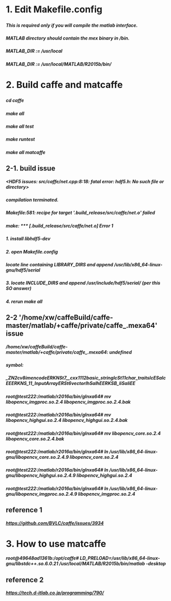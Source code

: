 # 1. Edit Makefile.config
##### <Set MATLAB path to build matcaffe>
##### This is required only if you will compile the matlab interface.
##### MATLAB directory should contain the mex binary in /bin.
##### MATLAB_DIR := /usr/local
##### MATLAB_DIR := /usr/local/MATLAB/R2015b/bin/

# 2. Build caffe and matcaffe
##### <build caffe>
##### cd caffe
##### make all
##### make all test
##### make runtest
##### make all matcaffe

## 2-1. build issue
##### <HDF5 issues: src/caffe/net.cpp:8:18: fatal error: hdf5.h: No such file or directory>
##### compilation terminated.
##### Makefile:581: recipe for target '.build_release/src/caffe/net.o' failed
##### make: *** [.build_release/src/caffe/net.o] Error 1


##### <Solve>
##### 1. install libhdf5-dev
##### 2. open Makefile.config
   ##### locate line containing LIBRARY_DIRS and append /usr/lib/x86_64-linux-gnu/hdf5/serial
##### 3. locate INCLUDE_DIRS and append /usr/include/hdf5/serial/ (per this SO answer)
##### 4. rerun make all

## 2-2 '/home/xw/caffeBuild/caffe-master/matlab/+caffe/private/caffe_.mexa64' issue
##### /home/xw/caffeBuild/caffe-master/matlab/+caffe/private/caffe_.mexa64: undefined
##### symbol:
##### _ZN2cv8imencodeERKNSt7__cxx1112basic_stringIcSt11char_traitsIcESaIcEEERKNS_11_InputArrayERSt6vectorIhSaIhEERKSB_IiSaIiEE

##### <solve>
##### root@test222:/matlab/r2016a/bin/glnxa64# mv libopencv_imgproc.so.2.4 libopencv_imgproc.so.2.4.bak
##### root@test222:/matlab/r2016a/bin/glnxa64# mv libopencv_highgui.so.2.4 libopencv_highgui.so.2.4.bak
##### root@test222:/matlab/r2016a/bin/glnxa64# mv libopencv_core.so.2.4 libopencv_core.so.2.4.bak


##### root@test222:/matlab/r2016a/bin/glnxa64# ln /usr/lib/x86_64-linux-gnu/libopencv_core.so.2.4.9 libopencv_core.so.2.4
##### root@test222:/matlab/r2016a/bin/glnxa64# ln /usr/lib/x86_64-linux-gnu/libopencv_highgui.so.2.4.9 libopencv_highgui.so.2.4
##### root@test222:/matlab/r2016a/bin/glnxa64# ln /usr/lib/x86_64-linux-gnu/libopencv_imgproc.so.2.4.9 libopencv_imgproc.so.2.4

## reference 1
##### https://github.com/BVLC/caffe/issues/3934

# 3. How to use matcaffe
##### root@49648ad1361b:/opt/caffe# LD_PRELOAD=/usr/lib/x86_64-linux-gnu/libstdc++.so.6.0.21 /usr/local/MATLAB/R2015b/bin/matlab -desktop

## reference 2
##### https://tech.d-itlab.co.jp/programming/790/
